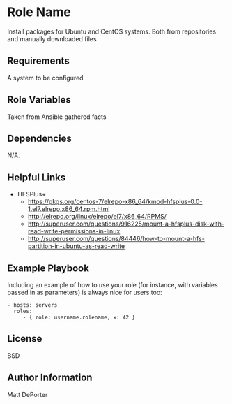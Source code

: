 Role Name
=========

Install packages for Ubuntu and CentOS systems.  Both from repositories and manually downloaded files

Requirements
------------

A system to be configured

Role Variables
--------------

Taken from Ansible gathered facts

Dependencies
------------

N/A.

Helpful Links
-------------

* HFSPlus+
  * <https://pkgs.org/centos-7/elrepo-x86_64/kmod-hfsplus-0.0-1.el7.elrepo.x86_64.rpm.html>
  * <http://elrepo.org/linux/elrepo/el7/x86_64/RPMS/>
  * <http://superuser.com/questions/916225/mount-a-hfsplus-disk-with-read-write-permissions-in-linux>
  * <http://superuser.com/questions/84446/how-to-mount-a-hfs-partition-in-ubuntu-as-read-write>

Example Playbook
----------------

Including an example of how to use your role (for instance, with variables passed in as parameters) is always nice for users too:

    - hosts: servers
      roles:
         - { role: username.rolename, x: 42 }

License
-------

BSD

Author Information
------------------

Matt DePorter
